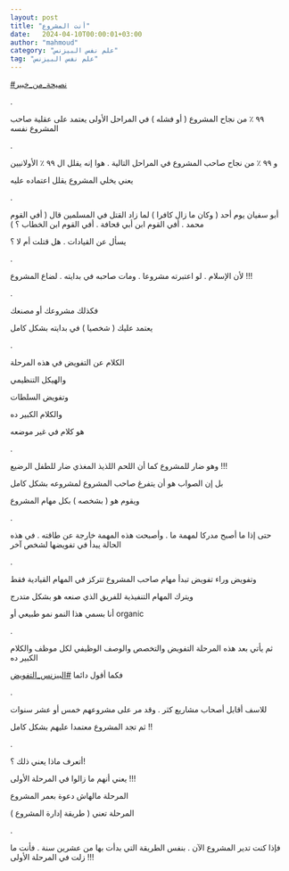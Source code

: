 ```yaml
---
layout: post
title: "أنت المشروع"
date:   2024-04-10T00:00:01+03:00
author: "mahmoud"
category: "علم نفس البيزنس"
tag: "علم نفس البيزنس"
---
```



[<u>\#نصيحة\_من\_خبير</u>](https://www.facebook.com/hashtag/%D9%86%D8%B5%D9%8A%D8%AD%D8%A9_%D9%85%D9%86_%D8%AE%D8%A8%D9%8A%D8%B1?__eep__=6&__cft__%5b0%5d=AZWXchXxc10fy8jMHxpS1icmVM2FT-IP9Tjtv8-lx0RNlX33ZZwtguJWM1biNRneNbXm5IYaL2e-RNiKl-FKot3o7tGluvIaxK3hmLGkyOcoKWDR6jmqxjCSOHssDXyWfDuiHccjhSXYUNLZTS7Yw6373WlwtE14Da6aBDGr98RYLg&__tn__=*NK-R)

.

٩٩ ٪ من نجاح المشروع ( أو فشله ) في المراحل الأولى يعتمد
على عقلية صاحب المشروع نفسه

.

و ٩٩ ٪ من نجاح صاحب المشروع في المراحل التالية . هوا إنه
يقلل ال ٩٩ ٪ الأولانيين

يعني يخلي المشروع يقلل اعتماده عليه

.

أبو سفيان يوم أحد ( وكان ما زال كافرا ) لما زاد القتل في
المسلمين قال ( أفي القوم محمد . أفي القوم ابن أبي قحافة . أفي القوم ابن
الخطاب ؟ )

يسأل عن القيادات . هل قتلت أم لا ؟

.

لأن الإسلام . لو اعتبرته مشروعا . ومات صاحبه في بدايته .
لضاع المشروع !!!

.

فكذلك مشروعك أو مصنعك

يعتمد عليك ( شخصيا ) في بدايته بشكل كامل

.

الكلام عن التفويض في هذه المرحلة

والهيكل التنظيمي

وتفويض السلطات

والكلام الكبير ده

هو كلام في غير موضعه

.

وهو ضار للمشروع كما أن اللحم اللذيذ المغذي ضار للطفل
الرضيع !!!

بل إن الصواب هو أن يتفرغ صاحب المشروع لمشروعه بشكل
كامل

ويقوم هو ( بشخصه ) بكل مهام المشروع

.

حتى إذا ما أصبح مدركا لمهمة ما . وأصبحت هذه المهمة خارجة
عن طاقته . في هذه الحالة يبدأ في تفويضها لشخص آخر

.

وتفويض وراء تفويض تبدأ مهام صاحب المشروع تتركز في المهام
القيادية فقط

ويترك المهام التنفيذية للفريق الذي صنعه هو بشكل
متدرج

أنا بسمي هذا النمو نمو طبيعي أو organic

.

ثم يأتي بعد هذه المرحلة التفويض والتخصص والوصف الوظيفي
لكل موظف والكلام الكبير ده

فكما أقول دائما
[<u>\#البيزنس\_التفويض</u>](https://www.facebook.com/hashtag/%D8%A7%D9%84%D8%A8%D9%8A%D8%B2%D9%86%D8%B3_%D8%A7%D9%84%D8%AA%D9%81%D9%88%D9%8A%D8%B6?__eep__=6&__cft__%5b0%5d=AZWXchXxc10fy8jMHxpS1icmVM2FT-IP9Tjtv8-lx0RNlX33ZZwtguJWM1biNRneNbXm5IYaL2e-RNiKl-FKot3o7tGluvIaxK3hmLGkyOcoKWDR6jmqxjCSOHssDXyWfDuiHccjhSXYUNLZTS7Yw6373WlwtE14Da6aBDGr98RYLg&__tn__=*NK-R)

.

للاسف أقابل أصحاب مشاريع كثر . وقد مر على مشروعهم خمس أو
عشر سنوات

ثم تجد المشروع معتمدا عليهم بشكل كامل !!

.

أتعرف ماذا يعني ذلك ؟!

يعني أنهم ما زالوا في المرحلة الأولى !!!

المرحلة مالهاش دعوة بعمر المشروع

المرحلة تعني ( طريقة إدارة المشروع )

.

فإذا كنت تدير المشروع الآن . بنفس الطريقة التي بدأت بها
من عشرين سنة . فأنت ما زلت في المرحلة الأولى !!!
